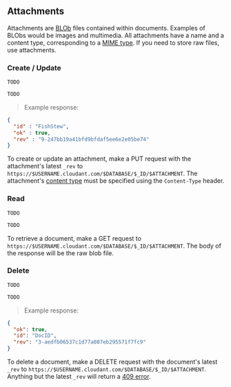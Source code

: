 ## Attachments

Attachments are [BLOb](http://en.wikipedia.org/wiki/Binary_large_object) files contained within documents. Examples of BLObs would be images and multimedia. All attachments have a name and a content type, corresponding to a [MIME type][mime]. If you need to store raw files, use attachments.

### Create / Update

```shell
TODO
```

```python
TODO
```

> Example response:

```json
{
  "id" : "FishStew",
  "ok" : true,
  "rev" : "9-247bb19a41bfd9bfdaf5ee6e2e05be74"
}
```

To create or update an attachment, make a PUT request with the attachment's latest `_rev` to `https://$USERNAME.cloudant.com/$DATABASE/$_ID/$ATTACHMENT`.  The attachment's [content type][mime] must be specified using the `Content-Type` header.

### Read

```shell
TODO
```

```python
TODO
```

To retrieve a document, make a GET request to `https://$USERNAME.cloudant.com/$DATABASE/$_ID/$ATTACHMENT`. The body of the response will be the raw blob file.

### Delete

```shell
TODO
```

```python
TODO
```

> Example response:

```json
{
  "ok": true,
  "id": "DocID",
  "rev": "3-aedfb06537c1d77a087eb295571f7fc9"
}
```

To delete a document, make a DELETE request with the document's latest `_rev` to `https://$USERNAME.cloudant.com/$DATABASE/$_ID/$ATTACHMENT`. Anything but the latest `_rev` will return a [409 error](#errors).

[mime]: http://en.wikipedia.org/wiki/Internet_media_type#List_of_common_media_types

